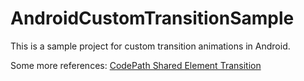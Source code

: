 # AndroidCustomTransitionSample
This is a sample project for custom transition animations in Android.

Some more references:
[CodePath Shared Element Transition](https://guides.codepath.com/android/Shared-Element-Activity-Transition)
